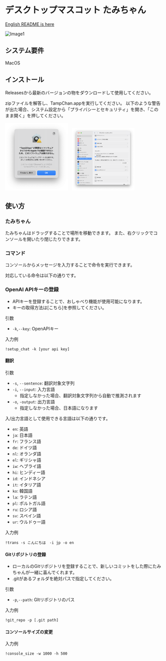 # デスクトップマスコット たみちゃん

[English README is here](https://github.com/sabanishi/TamiChan/blob/main/README.md)

![Image1](images/demo.gif)

## システム要件

MacOS

## インストール

Releasesから最新のバージョンの物をダウンロードして使用してください。

zipファイルを解答し、TampChan.appを実行してください。
以下のような警告が出た場合、システム設定から「プライバシーとセキュリティ」を開き、「このまま開く」を押してください。

<img src="images/image2.png" width=40%>　<img src="images/image3.png" width=40%>

## 使い方

### たみちゃん

たみちゃんはドラッグすることで場所を移動できます。
また、右クリックでコンソールを開いたり閉じたりできます。

### コマンド

コンソールからメッセージを入力することで命令を実行できます。

対応している命令は以下の通りです。

### OpenAI APIキーの登録

- APIキーを登録することで、おしゃべり機能が使用可能になります。
- キーの取得方法は[こちら]を参照してください。

引数
- `-k`,`--key`: OpenAPIキー

入力例
```
!setup_chat -k [your api key]
```

#### 翻訳

引数
- `-s`, `--sentence`: 翻訳対象文字列
- `-i`, `--input`: 入力言語
  - 指定しなかった場合、翻訳対象文字列から自動で推測されます
- `-o`, `-output`: 出力言語
  - 指定しなかった場合、日本語になります

入/出力言語として使用できる言語は以下の通りです。

- `en`: 英語
- `ja`: 日本語
- `fr`: フランス語
- `de`: ドイツ語
- `nl`: オランダ語
- `el`: ギリシャ語
- `iw`: ヘブライ語
- `hi`: ヒンディー語
- `id`: インドネシア
- `it`: イタリア語
- `ko`: 韓国語
- `la`: ラテン語
- `pl`: ポルトガル語
- `ru`: ロシア語
- `sv`: スペイン語
- `ur`: ウルドゥー語

入力例
```
!trans -s こんにちは　-i jp -o en
```

#### Gitリポジトリの登録

- ローカルのGitリポジトリを登録することで、新しいコミットをした際にたみちゃんが一緒に喜んでくれます。
- .gitがあるフォルダを絶対パスで指定してください。

引数
- `-p`,`--path`: GItリポジトリのパス

入力例
```
!git_repo -p [.git path]
```

#### コンソールサイズの変更

入力例
```
!console_size -w 1000 -h 500
```